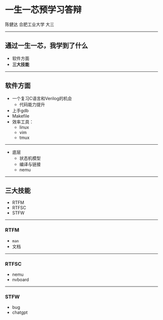 # 一生一芯预学习答辩
陈健达
合肥工业大学 大三

---
## 通过一生一芯，我学到了什么
- 软件方面
- **三大技能**
---
## 软件方面
- 一个复习C语言和Verilog的机会
	- 代码能力提升
- 上手gdb
- Makefile
- 效率工具：
	- linux
	- vim
	- tmux
---
- 底层
	- 状态机模型
	- 编译与链接
	- nemu
---
## **三大技能**
- RTFM
- RTFSC
- STFW
---
### RTFM
- `man`
- 文档
---
### RTFSC
- nemu
- nvboard
---
### STFW
- bug
- chatgpt